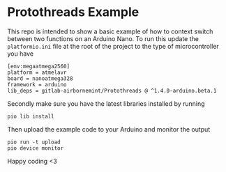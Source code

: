 # Protothreads Example
This repo is intended to show a basic example of how to context switch between two functions on an Arduino Nano. To run this update the `platformio.ini` file at the root of the project to the type of microcontroller you have
```
[env:megaatmega2560]
platform = atmelavr
board = nanoatmega328
framework = arduino
lib_deps = gitlab-airbornemint/Protothreads @ ^1.4.0-arduino.beta.1
```
Secondly make sure you have the latest libraries installed by running
```
pio lib install
```
Then upload the example code to your Arduino and monitor the output
```
pio run -t upload
pio device monitor
```
Happy coding <3

